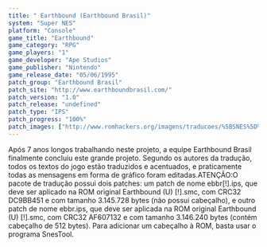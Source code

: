 ```yaml
---
title: " Earthbound (Earthbound Brasil)"
system: "Super NES"
platform: "Console"
game_title: "Earthbound"
game_category: "RPG"
game_players: "1"
game_developer: "Ape Studios"
game_publisher: "Nintendo"
game_release_date: "05/06/1995"
patch_group: "Earthbound Brasil"
patch_site: "http://www.earthboundbrasil.com/"
patch_version: "1.0"
patch_release: "undefined"
patch_type: "IPS"
patch_progress: "100%"
patch_images: ["http://www.romhackers.org/imagens/traducoes/%5BSNES%5D%20Earthbound%20-%20Earthbound%20Brasil%20-%201.png","http://www.romhackers.org/imagens/traducoes/%5BSNES%5D%20Earthbound%20-%20Earthbound%20Brasil%20-%202.png","http://www.romhackers.org/imagens/traducoes/%5BSNES%5D%20Earthbound%20-%20Earthbound%20Brasil%20-%203.png"]
---
```

Após 7 anos longos trabalhando neste projeto, a equipe Earthbound Brasil finalmente concluiu este grande projeto. Segundo os autores da tradução, todos os textos do jogo estão traduzidos e acentuados, e praticamente todas as mensagens em forma de gráfico foram editadas.ATENÇÃO:O pacote de tradução possui dois patches: um patch de nome ebbr[!].ips, que deve ser aplicado na ROM original Earthbound (U) [!].smc, com CRC32 DC9BB451 e com tamanho 3.145.728 bytes (não possui cabeçalho), e outro patch de nome ebbr.ips, que deve ser aplicada na ROM original Earthbound (U) [!].smc, com CRC32 AF607132 e com tamanho 3.146.240 bytes (contém cabeçalho de 512 bytes). Para adicionar um cabeçalho à ROM, basta usar o programa SnesTool.